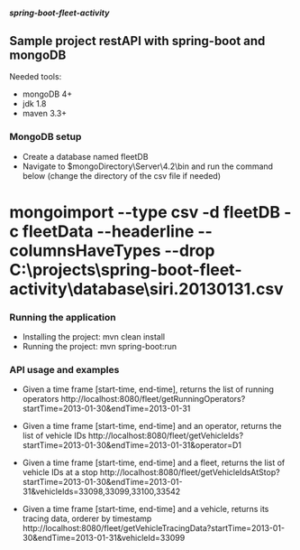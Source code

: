 ##### spring-boot-fleet-activity #####
## Sample project restAPI with spring-boot and mongoDB ##

Needed tools:
- mongoDB 4+
- jdk 1.8
- maven 3.3+

### MongoDB setup ###
- Create a database named fleetDB
- Navigate to $mongoDirectory\Server\4.2\bin and run the command below (change the directory of the csv file if needed)
# mongoimport --type csv -d fleetDB -c fleetData --headerline --columnsHaveTypes --drop C:\projects\spring-boot-fleet-activity\database\siri.20130131.csv

### Running the application ###
- Installing the project: mvn clean install
- Running the project: mvn spring-boot:run

### API usage and examples ###
- Given a time frame [start-time, end-time], returns the list of running operators
http://localhost:8080/fleet/getRunningOperators?startTime=2013-01-30&endTime=2013-01-31

- Given a time frame [start-time, end-time] and an operator, returns the list of vehicle IDs
http://localhost:8080/fleet/getVehicleIds?startTime=2013-01-30&endTime=2013-01-31&operator=D1

- Given a time frame [start-time, end-time] and a fleet, returns the list of vehicle IDs at a stop
http://localhost:8080/fleet/getVehicleIdsAtStop?startTime=2013-01-30&endTime=2013-01-31&vehicleIds=33098,33099,33100,33542

- Given a time frame [start-time, end-time] and a vehicle, returns its tracing data, orderer by timestamp
http://localhost:8080/fleet/getVehicleTracingData?startTime=2013-01-30&endTime=2013-01-31&vehicleId=33099